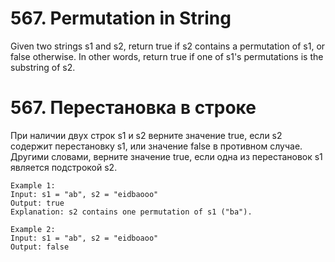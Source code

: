 # 567. Permutation in String

Given two strings s1 and s2, return true if s2 contains a
permutation of s1, or false otherwise.
In other words, return true if one of s1's permutations is the substring of s2.

# 567. Перестановка в строке

При наличии двух строк s1 и s2 верните значение true, если s2 содержит
перестановку s1, или значение false в противном случае.
Другими словами, верните значение true, если одна из перестановок s1 является подстрокой s2.
```
Example 1:
Input: s1 = "ab", s2 = "eidbaooo"
Output: true
Explanation: s2 contains one permutation of s1 ("ba").

Example 2:
Input: s1 = "ab", s2 = "eidboaoo"
Output: false
```